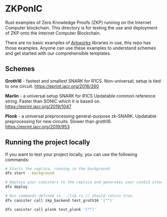 # ZKPonIC
Rust examples of Zero Knowledge Proofs (ZKP) running on the Internet Computer blockchain.
This directory is for testing the use and deployment of ZKP onto the Internet Computer Blockchain.

There are no basic examples of [Arkworks](https://github.com/arkworks-rs) libraries in use, this repo has those examples.
Anyone can use these examples to understand schemes and get started with our comprehensible templates.

## Schemes
**Groth16** - fastest and smallest SNARK for R1CS.
Non-universal; setup is tied to one circuit.
https://eprint.iacr.org/2016/260

**Marlin** - a universal setup SNARK for R1CS
Updatable common reference string.
Faster than SONIC which it is based on.
https://eprint.iacr.org/2019/1047

**Plonk** - a universal preprocessing general-purpose zk-SNARK.
Updatable preprocessing for new circuits.
Slower than groth16.
https://eprint.iacr.org/2019/953

## Running the project locally

If you want to test your project locally, you can use the following commands:

```bash
# Starts the replica, running in the background
dfx start --background

# Deploys your canisters to the replica and generates your candid interface
dfx deploy

# Run commands defined in ../lib.rs // should return true.
dfx canister call zkp_backend test_groth16 '("")'

dfx canister call plonk test_plonk '("")'
```
